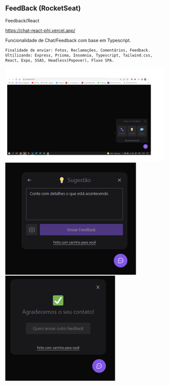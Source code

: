 ## FeedBack (RocketSeat)
Feedback/React

https://chat-react-phi.vercel.app/

Funcionalidade de Chat/Feedback com base em Typescript.
```
Finalidade de enviar: Fotos, Reclamações, Comentários, Feedback.
Ultilizando: Express, Prisma, Insomnia, Typescript, Tailwind.css, React, Expo, SSAS, Headless(Popover), Fluxo SPA.

```
![Primeira Página](https://github.com/Belfegorrr/ChatReact/blob/main/Feedback1.png)
![Segunda Chat](https://github.com/Belfegorrr/ChatReact/blob/main/FeedbackIdea.png)
![Sucesso do envio](https://github.com/Belfegorrr/ChatReact/blob/main/FeedbackSucss.png)
